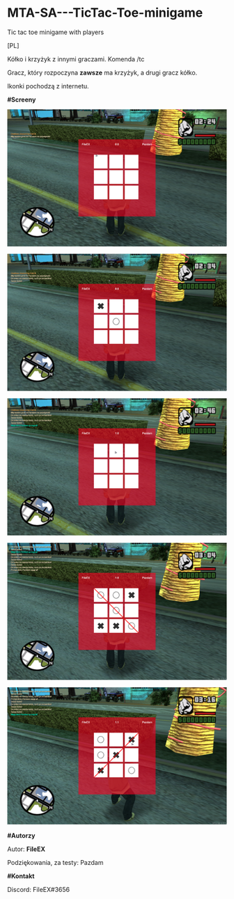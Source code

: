 # MTA-SA---TicTac-Toe-minigame

Tic tac toe minigame with players

[PL]

  Kółko i krzyżyk z innymi graczami. Komenda /tc <nick>
  
  Gracz, który rozpoczyna **zawsze** ma krzyżyk, a drugi gracz kółko.
  
  Ikonki pochodzą z internetu.
 
 
 
**#Screeny**

![Screen 1](screenshots/1.png)

![Screen 2](screenshots/2.png)

![Screen 3](screenshots/3.png)

![Screen 4](screenshots/4.png)

![Screen 5](screenshots/5.png)



**#Autorzy**

Autor: **FileEX**

Podziękowania, za testy: Pazdam

**#Kontakt**

Discord: FileEX#3656
